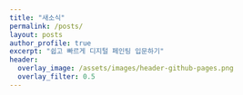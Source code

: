 ```yaml
---
title: "새소식"
permalink: /posts/
layout: posts
author_profile: true
excerpt: "쉽고 빠르게 디지털 페인팅 입문하기"
header:
  overlay_image: /assets/images/header-github-pages.png
  overlay_filter: 0.5
---
```

